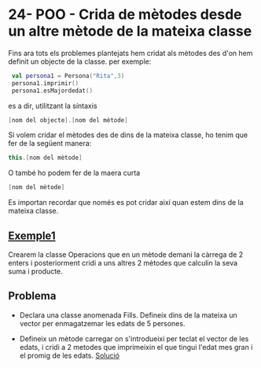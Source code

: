 # 24- POO - Crida de mètodes desde un altre mètode de la mateixa classe

Fins ara tots els problemes plantejats hem cridat als mètodes des d'on hem definit un objecte de la classe. per exemple:

```kotlin
 val persona1 = Persona("Rita",3)
 persona1.imprimir()
 persona1.esMajordedat()
```

es a dir, utilitzant la síntaxis

```kotlin
[nom del objecte].[nom del mètode]
```

Si volem cridar el mètodes des de dins de la mateixa classe, ho tenim que fer de la següent manera:

```kotlin
this.[nom del mètode]
```
O també ho podem fer de la maera curta

```kotlin
[nom del mètode]
```

Es importan recordar que només es pot cridar així quan estem dins de la mateixa classe.

## [Exemple1](https://github.com/marcmoiagese/curskotlin/blob/master/24-POO-Crida_de_metodes_des_d_un_altre_metode_de_la_mateixa_classe/Exemple1/src/main/kotlin/Main.kt)

Crearem la classe Operacions que en un mètode demani la càrrega de 2 enters i posteriorment cridi a uns altres 2 mètodes que calculin la seva suma i producte.

## Problema

- Declara una classe anomenada Fills. Defineix dins de la mateixa un vector per enmagatzemar les edats de 5 persones.
 * Defineix un mètode carregar on s'introdueixi per teclat el vector de les edats, i cridi a 2 metodes que imprimeixin el que tingui l'edat mes gran i el promig de les edats. [Solució]()
